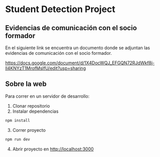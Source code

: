 # Student Detection Project

## Evidencias de comunicación con el socio formador

En el siguiente link se encuentra un documento donde se adjuntan las evidencias de comunicación con el socio formador. 

https://docs.google.com/document/d/1X4DocWQJ_EFGQN72RJdWkf8j-ll4KNYzT1MrofMsIfU/edit?usp=sharing

## Sobre la web
Para correr en un servidor de desarrollo:
1. Clonar repositorio
2. Instalar dependencias
```bash
npm install
```
3. Correr proyecto
```bash
npm run dev
```
4. Abrir proyecto en [http://localhost:3000](http://localhost:3000)
